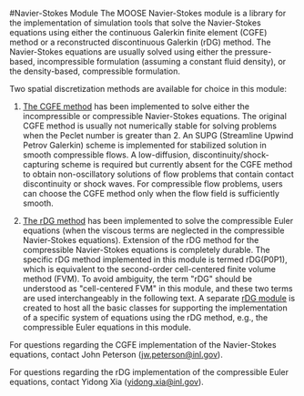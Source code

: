 #Navier-Stokes Module
The MOOSE Navier-Stokes module is a library for the implementation of simulation tools that solve the Navier-Stokes equations using either the continuous Galerkin finite element (CGFE) method or a reconstructed discontinuous Galerkin (rDG) method. The Navier-Stokes equations are usually solved using either the pressure-based, incompressible formulation (assuming a constant fluid density), or the density-based, compressible formulation.

Two spatial discretization methods are available for choice in this module:

1. [The CGFE method](navier_stokes/cgfe.md) has been implemented to solve either the incompressible or compressible Navier-Stokes equations. The original CGFE method is usually not numerically stable for solving problems when the Peclet number is greater than 2. An SUPG (Streamline Upwind Petrov Galerkin) scheme is implemented for stabilized solution in smooth compressible flows. A low-diffusion, discontinuity/shock-capturing scheme is required but currently absent for the CGFE method to obtain non-oscillatory solutions of flow problems that contain contact discontinuity or shock waves. For compressible flow problems, users can choose the CGFE method only when the flow field is sufficiently smooth.

2. [The rDG method](navier_stokes/rdg.md) has been implemented to solve the compressible Euler equations (when the viscous terms are neglected in the compressible Navier-Stokes equations). Extension of the rDG method for the compressible Navier-Stokes equations is completely durable. The specific rDG method implemented in this module is termed rDG(P0P1), which is equivalent to the second-order cell-centered finite volume method (FVM). To avoid ambiguity, the term "rDG" should be understood as "cell-centered FVM" in this module, and these two terms are used interchangeably in the following text. A separate [rDG module](/docs/content/documentation/modules/rdg/index.md) is created to host all the basic classes for supporting the implementation of a specific system of equations using the rDG method, e.g., the compressible Euler equations in this module.

 For questions regarding the CGFE implementation of the Navier-Stokes equations, contact John Peterson (<jw.peterson@inl.gov>).

 For questions regarding the rDG implementation of the compressible Euler equations, contact Yidong Xia (<yidong.xia@inl.gov>).




